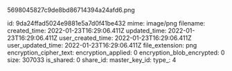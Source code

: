 5698045827c9de8bd86714394a24afd6.png

id: 9da24ffad5024e9881e5a7d0f41be432
mime: image/png
filename: 
created_time: 2022-01-23T16:29:06.411Z
updated_time: 2022-01-23T16:29:06.411Z
user_created_time: 2022-01-23T16:29:06.411Z
user_updated_time: 2022-01-23T16:29:06.411Z
file_extension: png
encryption_cipher_text: 
encryption_applied: 0
encryption_blob_encrypted: 0
size: 307033
is_shared: 0
share_id: 
master_key_id: 
type_: 4